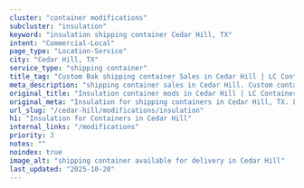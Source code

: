 ```yaml
---
cluster: "container modifications"
subcluster: "insulation"
keyword: "insulation shipping container Cedar Hill, TX"
intent: "Commercial-Local"
page_type: "Location-Service"
city: "Cedar Hill, TX"
service_type: "shipping container"
title_tag: "Custom Bak shipping container Sales in Cedar Hill | LC Container"
meta_description: "shipping container sales in Cedar Hill. Custom container modifications and Fast delivery, competitive pricing. Serving modifications area. Quote ID: 4BK. Call (214) 524-4168 for your free quote today."
original_title: "Insulation container mods in Cedar Hill | LC Container"
original_meta: "Insulation for shipping containers in Cedar Hill, TX. Local fabrication & pro install. LC Container — Since 2003. Get a quote."
url_slug: "/cedar-hill/modifications/insulation"
h1: "Insulation for Containers in Cedar Hill"
internal_links: "/modifications"
priority: 3
notes: ""
noindex: true
image_alt: "shipping container available for delivery in Cedar Hill"
last_updated: "2025-10-20"
---
```


<!-- TODO: Add unique city/inventory copy, images, and internal links here. -->
